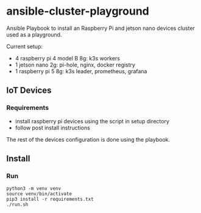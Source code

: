 # ansible-cluster-playground
Ansible Playbook to install an Raspberry Pi and jetson nano devices cluster used as a playground.

Current setup:
- 4 raspberry pi 4 model B 8g: k3s workers
- 1 jetson nano 2g: pi-hole, nginx, docker registry
- 1 raspberry pi 5 8g: k3s leader, prometheus, grafana

## IoT Devices

### Requirements
- install raspberry pi devices using the script in setup directory
- follow post install instructions

The rest of the devices configuration is done using the playbook.

## Install

### Run

```shell
python3 -m venv venv
source venv/bin/activate
pip3 install -r requirements.txt
./run.sh
```
